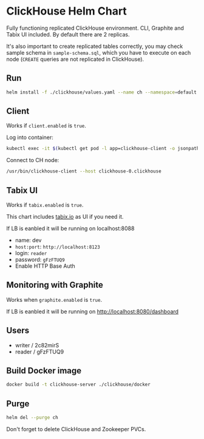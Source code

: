 # ClickHouse Helm Chart

Fully functioning replicated ClickHouse environment. CLI, Graphite and Tabix UI included. By default there are 2 replicas.

It's also important to create replicated tables correctly, you may check sample schema in `sample-schema.sql`, which you have to execute on each node (`CREATE` queries are not replicated in ClickHouse).

## Run

```bash
helm install -f ./clickhouse/values.yaml --name ch --namespace=default ./clickhouse
```

## Client

Works if `client.enabled` is `true`.

Log into container:

```bash
kubectl exec -it $(kubectl get pod -l app=clickhouse-client -o jsonpath="{.items[0].metadata.name}") -- /bin/bash
```

Connect to CH node:

```bash
/usr/bin/clickhouse-client --host clickhouse-0.clickhouse
```

## Tabix UI

Works if `tabix.enabled` is `true`.

This chart includes [tabix.io](https://tabix.io/) as UI if you need it.

If LB is eanbled it will be running on localhost:8088

- name: dev
- `host:port`: `http://localhost:8123`
- login: `reader`
- password: `gFzFTUQ9`
- Enable HTTP Base Auth

## Monitoring with Graphite

Works when `graphite.enabled` is `true`.

If LB is eanbled it will be running on [http://localhost:8080/dashboard](http://localhost:8080/dashboard)

## Users

- writer / 2c82mirS
- reader / gFzFTUQ9

## Build Docker image

```bash
docker build -t clickhouse-server ./clickhouse/docker
```

## Purge

```bash
helm del --purge ch
```

Don't forget to delete ClickHouse and Zookeeper PVCs.